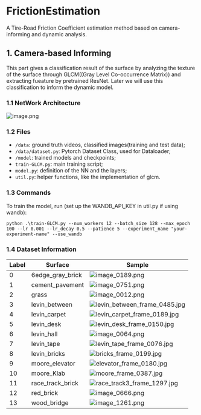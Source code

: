# FrictionEstimation
A Tire-Road Friction Coefficient estimation method based on camera-informing and dynamic analysis.

## 1. Camera-based Informing

This part gives a classification result of the surface by analyzing the texture of the surface through GLCM((Gray Level Co-occurrence Matrix)) and extracting fueature by pretrained ResNet. Later we will use this classification to inform the dynamic model.

### 1.1 NetWork Architecture

![image.png](https://s2.loli.net/2024/09/11/yjX2YbiTNFU3Cmk.png)

### 1.2 Files

-  `/data`: ground truth videos, classified images(training and test data);
-  `/data/dataset.py`: Pytorch Dataset Class, used for Dataloader;
-  `/model`: trained models and checkpoints;
-  `train-GLCM.py`: main training script;
-  `model.py`: definition of the NN and the layers;
-  `util.py`: helper functions, like the implementation of glcm.

### 1.3 Commands

To train the model, run (set up the WANDB_API_KEY in util.py if using wandb):

```
python .\train-GLCM.py --num_workers 12 --batch_size 128 --max_epoch 100 --lr 0.001 --lr_decay 0.5 --patience 5 --experiment_name "your-experiment-name" --use_wandb
```

### 1.4 Dataset Information

| Label | Surface          | Sample |
|-------|------------------| --- |
| 0     | 6edge_gray_brick |![image_0189.png](https://s2.loli.net/2024/09/11/FV4T5yRkrd9UPcZ.png) |
| 1     | cement_pavement  |![image_0751.png](https://s2.loli.net/2024/09/11/Nz4ZrKGtdcYHiQ9.png)|
| 2     | grass            |![image_0012.png](https://s2.loli.net/2024/09/11/qarpRl6JXACOd79.png)|
| 3     | levin_between    |![levin_between_frame_0485.jpg](https://s2.loli.net/2024/09/11/rEXvRkj71itJAb2.jpg)|
| 4     | levin_carpet     |![levin_carpet_frame_0189.jpg](https://s2.loli.net/2024/09/11/DXiujq5pCePb1QZ.jpg)|
| 5     | levin_desk       |![levin_desk_frame_0150.jpg](https://s2.loli.net/2024/09/11/Zt81RkHVXC4DxS6.jpg)|
| 6     | levin_hall       |![image_0064.png](https://s2.loli.net/2024/09/11/4oaHSvh7zgdFlmO.png)|
| 7     | levin_tape       |![levin_tape_frame_0076.jpg](https://s2.loli.net/2024/09/11/y17KBdeCYsxT3n8.jpg)|
| 8     | levin_bricks     |![bricks_frame_0199.jpg](https://s2.loli.net/2024/09/11/PGeJhZ8jmOSLvbf.jpg)|
| 9     |moore_elevator|![elevator_frame_0180.jpg](https://s2.loli.net/2024/09/11/Gotk3OgCAqKQSNY.jpg)
| 10 | moore_Klab | ![moore_frame_0387.jpg](https://s2.loli.net/2024/09/11/lHF2fO6e3hkoXvZ.jpg) |
| 11 | race_track_brick | ![race_track3_frame_1297.jpg](https://s2.loli.net/2024/09/11/MXytdwfYOqIGePK.jpg) |
| 12 | red_brick | ![image_0666.png](https://s2.loli.net/2024/09/11/p6K9wUeJbDVhoHP.png) |
| 13 | wood_bridge | ![image_1261.png](https://s2.loli.net/2024/09/11/n89KHCc3GaUpSv5.png) |
